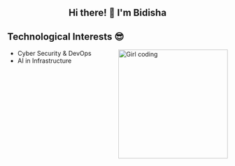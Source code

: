 <h2 align="center"> Hi there! 👋 I'm Bidisha </h2>

<h2 align="left"> Technological Interests 😎 </h2>
<p><img align="right" alt="Girl coding" width="250" src="https://media.giphy.com/media/jRfT4P1Nj9zYg/giphy.gif"></p>

- Cyber Security & DevOps
- AI in Infrastructure

<!-- ![Contribution Graph](https://github-readme-activity-graph.cyclic.app/graph?username=sumitNITS&theme=github-compact)

**sumitNITS/sumitNITS** is a ✨ _special_ ✨ repository because its `README.md` (this file) appears on your GitHub profile.

Here are some ideas to get you started:

- 🔭 I’m currently working on ...
- 🌱 I’m currently learning ...
- 👯 I’m looking to collaborate on ...
- 🤔 I’m looking for help with ...
- 💬 Ask me about ...
- 📫 How to reach me: ...
- 😄 Pronouns: ...
- ⚡ Fun fact: ...
-->
